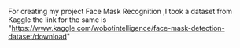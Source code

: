 For creating my project Face Mask Recognition ,I took a dataset from Kaggle the link for the same is "https://www.kaggle.com/wobotintelligence/face-mask-detection-dataset/download"
